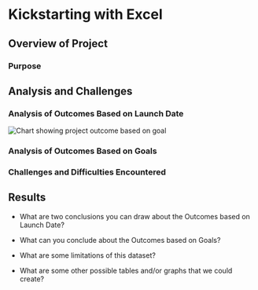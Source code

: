# Kickstarting with Excel

## Overview of Project

### Purpose

## Analysis and Challenges

### Analysis of Outcomes Based on Launch Date
![Chart showing project outcome based on goal](assets/image/Outcomes_vs_Goals.png)

### Analysis of Outcomes Based on Goals

### Challenges and Difficulties Encountered

## Results

- What are two conclusions you can draw about the Outcomes based on Launch Date?

- What can you conclude about the Outcomes based on Goals?

- What are some limitations of this dataset?

- What are some other possible tables and/or graphs that we could create?

